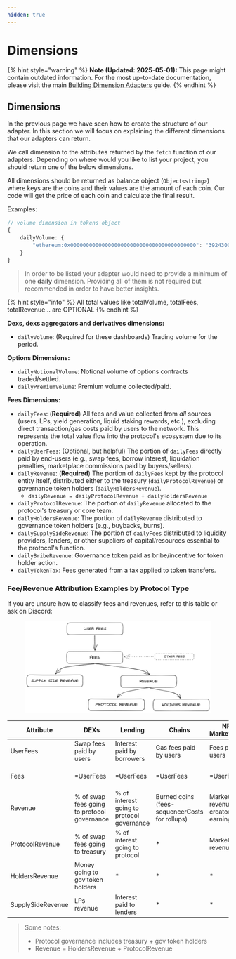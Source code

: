 ```yaml
---
hidden: true
---
```


# Dimensions

{% hint style="warning" %}
**Note (Updated: 2025-05-01):** This page might contain outdated information. For the most up-to-date documentation, please visit the main [Building Dimension Adapters](./) guide.
{% endhint %}

## Dimensions

In the previous page we have seen how to create the structure of our adapter. In this section we will focus on explaining the different dimensions that our adapters can return.

We call dimension to the attributes returned by the `fetch` function of our adapters. Depending on where would you like to list your project, you should return one of the below dimensions.

All dimensions should be returned as balance object (`Object<string>`) where keys are the coins and their values are the amount of each coin. Our code will get the price of each coin and calculate the final result.

Examples:

```typescript
// volume dimension in tokens object
{
    dailyVolume: {
        "ethereum:0x0000000000000000000000000000000000000000": "3924300000000"
    }
}
```

> In order to be listed your adapter would need to provide a minimum of one **daily** dimension. Providing all of them is not required but recommended in order to have better insights.

{% hint style="info" %}
All total values like totalVolume, totalFees, totalRevenue... are OPTIONAL
{% endhint %}

**Dexs, dexs aggregators and derivatives dimensions:**

* `dailyVolume`: (Required for these dashboards) Trading volume for the period.

**Options Dimensions:**

* `dailyNotionalVolume`: Notional volume of options contracts traded/settled.
* `dailyPremiumVolume`: Premium volume collected/paid.

**Fees Dimensions:**

* `dailyFees`: (**Required**) All fees and value collected from _all_ sources (users, LPs, yield generation, liquid staking rewards, etc.), excluding direct transaction/gas costs paid by users to the network. This represents the total value flow into the protocol's ecosystem due to its operation.
* `dailyUserFees`: (Optional, but helpful) The portion of `dailyFees` directly paid by end-users (e.g., swap fees, borrow interest, liquidation penalties, marketplace commissions paid by buyers/sellers).
* `dailyRevenue`: (**Required**) The portion of `dailyFees` kept by the protocol entity itself, distributed either to the treasury (`dailyProtocolRevenue`) or governance token holders (`dailyHoldersRevenue`).
  * `dailyRevenue = dailyProtocolRevenue + dailyHoldersRevenue`
* `dailyProtocolRevenue`: The portion of `dailyRevenue` allocated to the protocol's treasury or core team.
* `dailyHoldersRevenue`: The portion of `dailyRevenue` distributed to governance token holders (e.g., buybacks, burns).
* `dailySupplySideRevenue`: The portion of `dailyFees` distributed to liquidity providers, lenders, or other suppliers of capital/resources essential to the protocol's function.
* `dailyBribeRevenue`: Governance token paid as bribe/incentive for token holder action.
* `dailyTokenTax`: Fees generated from a tax applied to token transfers.

### Fee/Revenue Attribution Examples by Protocol Type

If you are unsure how to classify fees and revenues, refer to this table or ask on Discord:

<figure><img src="../../.gitbook/assets/image.png" alt=""><figcaption></figcaption></figure>

| Attribute         | DEXs                                        | Lending                                    | Chains                                         | NFT Marketplace                        | Derivatives                      | CDP                        | Liquid Staking                  | Yield                              | Synthetics                       |
| ----------------- | ------------------------------------------- | ------------------------------------------ | ---------------------------------------------- | -------------------------------------- | -------------------------------- | -------------------------- | ------------------------------- | ---------------------------------- | -------------------------------- |
| UserFees          | Swap fees paid by users                     | Interest paid by borrowers                 | Gas fees paid by users                         | Fees paid by users                     | Fees paid by users               | Interest paid by borrowers | % of rewards paid to protocol   | Paid management + performance fees | Fees paid by users               |
| Fees              | =UserFees                                   | =UserFees                                  | =UserFees                                      | =UserFees                              | UserFees + burn/mint fees        | =UserFees                  | Staking rewards                 | Yield                              | =UserFees                        |
| Revenue           | % of swap fees going to protocol governance | % of interest going to protocol governance | Burned coins (fees-sequencerCosts for rollups) | Marketplace revenue + creator earnings | Protocol governance revenue      | =ProtocolRevenue           | =ProtocolRevenue                | =ProtocolRevenue                   | =ProtocolRevenue                 |
| ProtocolRevenue   | % of swap fees going to treasury            | % of interest going to protocol            | \*                                             | Marketplace revenue                    | Value going to treasury          | Interest going to treasury | =UserFees                       | =UserFees                          | % of fees going to treasury      |
| HoldersRevenue    | Money going to gov token holders            | \*                                         | \*                                             | \*                                     | Value going to gov token holders | \*                         | \*                              | \*                                 | % of fees going to token holders |
| SupplySideRevenue | LPs revenue                                 | Interest paid to lenders                   | \*                                             | \*                                     | LP revenue                       | \*                         | Revenue earned by stETH holders | Yield excluding protocol fees      | LPs revenue                      |

> Some notes:
>
> * Protocol governance includes treasury + gov token holders
> * Revenue = HoldersRevenue + ProtocolRevenue
